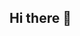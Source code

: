 ## Hi there 👋

<!--
**siddhanthva/siddhanthva** is a ✨ _special_ ✨ repository because its `README.md` (this file) appears on your GitHub profile.

Here are some ideas to get you started:
- 👨‍💻 I'm **Siddhanth Veeranna Arkasali**, a passionate **Data Science graduate student at the University of Houston**, driven by curiosity and creativity to turn data into meaningful insights. I’m deeply interested in **machine learning, data visualization, and AI-driven problem-solving**.

🔭 I’m currently working on building **data science projects** focused on predictive analytics, EDA, and machine learning applications. Exploring ways to apply **AI in manufacturing, and business analytics**.

🌱 I’m currently learning ...
- Advanced **Machine Learning** and **Deep Learning** techniques.  
- Data engineering tools like **SQL**, **Power BI**, and **Cloud Platforms (AWS, GCP)**.  
- Enhancing my **Python** and **R** programming skills for data-driven research.

👯 I’m looking to collaborate on ...
- Open-source **data science** or **AI** projects.  
- Research work that uses **data for social or business impact**.  
- Projects that bridge **data science with real-world applications**.

🤔 I’m looking for help with ...
- Improving project structure and model deployment using **MLOps**.  
- Guidance on contributing effectively to **open-source repositories**.

💬 Ask me about ...
- Python, Pandas, Matplotlib, and Data Visualization.  
- Machine Learning fundamentals and practical implementation.  
- How to start with **Data Science projects** as a beginner.

📫 How to reach me: ...
- **Email:** [siddhanthva@gmail.com](mailto:siddhanthva@gmail.com)  
- **LinkedIn:** [linkedin.com/in/siddhanth-arkasali](https://linkedin.com/in/siddhanth-arkasali)  
- **GitHub:** [github.com/siddhanthva](https://github.com/siddhanthva)

⚡ Fun fact:
- I believe every dataset has a story — you just need the right questions to uncover it. ✨
-->
